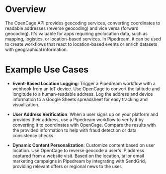 # Overview

The OpenCage API provides geocoding services, converting coordinates to readable addresses (reverse geocoding) and vice versa (forward geocoding). It's valuable for apps requiring geolocation data, such as mapping, logistics, or location-based services. In Pipedream, it can be used to create workflows that react to location-based events or enrich datasets with geographical information.

# Example Use Cases

- **Event-Based Location Logging**: Trigger a Pipedream workflow with a webhook from an IoT device. Use OpenCage to convert the latitude and longitude to a human-readable address. Log the address and device information to a Google Sheets spreadsheet for easy tracking and visualization.

- **User Address Verification**: When a user signs up on your platform and provides their address, use a Pipedream workflow to verify it by converting it to coordinates with OpenCage. Compare the results with the provided information to help with fraud detection or data consistency checks.

- **Dynamic Content Personalization**: Customize content based on user location. Use OpenCage to reverse geocode a user's IP address captured from a website visit. Based on the location, tailor email marketing campaigns in Pipedream by integrating with SendGrid, providing relevant offers or regional news to the user.
